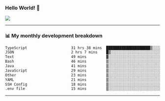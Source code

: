 ### Hello World! 👋

<a>
  <img align="center" src="https://github-readme-stats.vercel.app/api?username=megatunger&count_private=true&include_all_commits=true&bg_color=30,56CCF2,2F80ED&title_color=fff&text_color=fff" />
</a>

------
### 📊 My monthly development breakdown

<!--START_SECTION:waka-->

```txt
TypeScript                    31 hrs 38 mins  ████████████████████▒░░░░   81.78 %
JSON                          2 hrs 7 mins    █▒░░░░░░░░░░░░░░░░░░░░░░░   05.48 %
Text                          49 mins         ▓░░░░░░░░░░░░░░░░░░░░░░░░   02.14 %
Bash                          46 mins         ▒░░░░░░░░░░░░░░░░░░░░░░░░   01.99 %
Java                          41 mins         ▒░░░░░░░░░░░░░░░░░░░░░░░░   01.77 %
JavaScript                    29 mins         ▒░░░░░░░░░░░░░░░░░░░░░░░░   01.25 %
Other                         23 mins         ▒░░░░░░░░░░░░░░░░░░░░░░░░   01.01 %
YAML                          21 mins         ▒░░░░░░░░░░░░░░░░░░░░░░░░   00.94 %
SSH Config                    18 mins         ▒░░░░░░░░░░░░░░░░░░░░░░░░   00.78 %
.env file                     15 mins         ▒░░░░░░░░░░░░░░░░░░░░░░░░   00.68 %
```

<!--END_SECTION:waka-->

------
